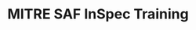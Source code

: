 ---
home: true
icon: home
title: MITRE SAF InSpec Training
# heroImage: /logo.svg
heroText: MITRE SAF InSpec Training
tagline: From guidance documents to automated tests in no time!
actions:
  - text: Start the Assessor Class!
    link: /courses/assessor/
    type: primary
  - text: Start the Beginner InsSpec Profile Class!
    link: /courses/beginner/
    type: primary
  - text: Start the Advanced InsSpec Profile Class!
    link: /courses/advanced/
    type: primary
  - text: Go To the Development Lab
    link: https://github.com/mitre/inspec-profile-developer-course-lab-environment
  - text: Getting Started with Ruby (text)
    link: https://ruby-for-beginners.rubymonstas.org/
  - text: Ruby Walkthrough (video)
    link: https://www.youtube.com/watch?v=t_ispmWmdjY&vl=en
  - text: Ruby in 20 minutes
    link: https://www.ruby-lang.org/en/documentation/quickstart
  - text: Ruby Programming Language - Full Course
    link: https://www.youtube.com/watch?v=t_ispmWmdjY&vl=en

features:
  - title: Learn the architecture of an InSpec profile
    icon: support
    details: Understand InSpec's design and flexible deployment options
  - title: Dive into the InSpec framework and its capabilities
    icon: frame
    details: Create connected components and modules - including unit tests - right from the CLI
  - title: Build an InSpec profile to transform security policy into automated security testing
    icon: build
    details: Understand InSpec profiles via hands-on development
  - title: Run an InSpec profile against a component of an application stack
    icon: view
    details: Learn how to utilize the profiles we build to run against an application stack
  - title: Report Results
    icon: form
    details: Use InSpec to generate normalized, portable security test result reports for your pipeline
  - title: View and analyze InSpec results
    icon: eye
    details: Learn how to deliver InSpec results files to the Heimdall visualization app for easy analysis of your system's security posture
  - title: Automate security testing 
    icon: change
    details: Integrate InSpec into a CI/CD pipeline
    link: /courses/advanced/04.md
  - title: Extend InSpec to meet new use cases 
    icon: tool
    details: Develop resources to aid in creating controls
    link: /courses/advanced/06.md
  - title: Contribute to the open-source security community
    icon: community
    details: Add the resources you develop to the InSpec framework
    link: /courses/advanced/14.md

copyright: false
footer: Apache-2.0 | Copyright © 2022 - The MITRE Corporation
---